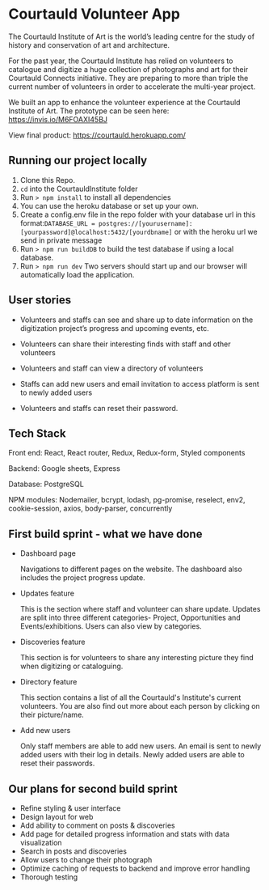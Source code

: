 # Courtauld Volunteer App

The Courtauld Institute of Art is the world’s leading centre for the study of history and conservation of art and architecture.

For the past year, the Courtauld Institute has relied on volunteers to catalogue and digitize a huge collection of photographs and art for their Courtauld Connects initiative. They are preparing to more than triple the current number of volunteers in order to accelerate the multi-year project.

We built an app to enhance the volunteer experience at the Courtauld Institute of Art.
The prototype can be seen here: https://invis.io/M6FOAXI45BJ

View final product: https://courtauld.herokuapp.com/

## Running our project locally

1. Clone this Repo.
2. `cd` into the CourtauldInstitute folder
3. Run `> npm install` to install all dependencies
4. You can use the heroku database or set up your own.
5. Create a config.env file in the repo folder with your database url in this format:`DATABASE_URL = postgres://[yourusername]:[yourpassword]@localhost:5432/[yourdbname]` or with the heroku url we send in private message
6. Run `> npm run buildDB` to build the test database if using a local database.
7. Run `> npm run dev` Two servers should start up and our browser will automatically load the application.

## User stories

* Volunteers and staffs can see and share up to date information on the digitization project’s progress and upcoming events, etc.

* Volunteers can share their interesting finds with staff and other volunteers

* Volunteers and staff can view a directory of volunteers

* Staffs can add new users and email invitation to access platform is sent to newly added users

* Volunteers and staffs can reset their password.

## Tech Stack

Front end: React, React router, Redux, Redux-form, Styled components

Backend: Google sheets, Express

Database: PostgreSQL

NPM modules: Nodemailer, bcrypt, lodash, pg-promise, reselect, env2, cookie-session, axios, body-parser, concurrently

## First build sprint - what we have done

* Dashboard page

  Navigations to different pages on the website. The dashboard also includes the project progress update.

* Updates feature

  This is the section where staff and volunteer can share update. Updates are split into three different categories- Project, Opportunities and Events/exhibitions. Users can also view by categories.

* Discoveries feature

  This section is for volunteers to share any interesting picture they find when digitizing or cataloguing.

* Directory feature

  This section contains a list of all the Courtauld's Institute's current volunteers. You are also find out more about each person by clicking on their picture/name.

* Add new users

  Only staff members are able to add new users. An email is sent to newly added users with their log in details. Newly added users are able to reset their passwords.

## Our plans for second build sprint

* Refine styling & user interface
* Design layout for web
* Add ability to comment on posts & discoveries
* Add page for detailed progress information and stats with data visualization
* Search in posts and discoveries
* Allow users to change their photograph
* Optimize caching of requests to backend and improve error handling
* Thorough testing
